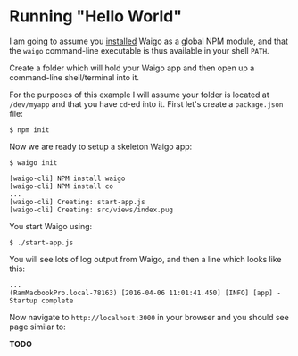 # Running "Hello World"

I am going to assume you [installed](Installation.md) Waigo as a global NPM module, and that the `waigo` command-line executable is thus available in your shell `PATH`.

Create a folder which will hold your Waigo app and then open up a command-line shell/terminal into it. 

For the purposes of this example I will assume your folder is located at `/dev/myapp` and that you have `cd`-ed into it. First let's create a `package.json` file:

```shell
$ npm init
```

Now we are ready to setup a skeleton Waigo app:

```shell
$ waigo init

[waigo-cli] NPM install waigo
[waigo-cli] NPM install co
... 
[waigo-cli] Creating: start-app.js
[waigo-cli] Creating: src/views/index.pug
```

You start Waigo using:

```shell
$ ./start-app.js
```

You will see lots of log output from Waigo, and then a line which looks like this:

```shell
...
(RamMacbookPro.local-78163) [2016-04-06 11:01:41.450] [INFO] [app] - Startup complete
```

Now navigate to `http://localhost:3000` in your browser and you should see page similar to:

**TODO**